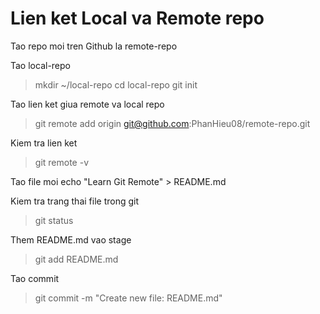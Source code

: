 # Lien ket Local va Remote repo
>
Tao repo moi tren Github la remote-repo
>
Tao local-repo
> mkdir ~/local-repo
> cd local-repo
> git init
>
Tao lien ket giua remote va local repo
> git remote add origin git@github.com:PhanHieu08/remote-repo.git
>
Kiem tra lien ket
> git remote -v
>
Tao file moi 
echo "Learn Git Remote" > README.md
>
Kiem tra trang thai file trong git
> git status
>
Them README.md vao stage
> git add README.md
>
Tao commit
> git commit -m "Create new file: README.md"
